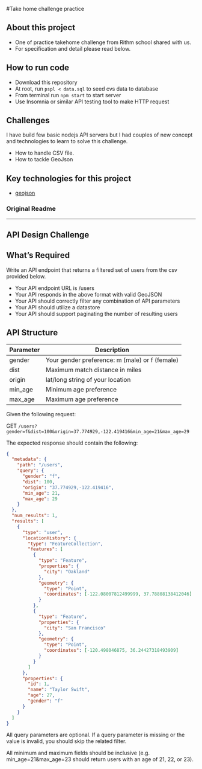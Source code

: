 #Take home challenge practice

## About this project
* One of practice takehome challenge from Rithm school shared with us.
* For specification and detail please read below.

## How to run code
* Download this repository
* At root, run `pspl < data.sql` to seed cvs data to database
* From terminal run `npm start` to start server
* Use Insomnia or similar API testing tool to make HTTP request

## Challenges 
I have build few basic nodejs API servers but I had couples of new concept and technologies to learn
to solve this challenge.

* How to handle CSV file. 
* How to tackle GeoJson

## Key technologies for this project
* [geojson](https://www.npmjs.com/package/geojson)


### Original Readme
-----------------------------------------------------------------------------------------------------------------------

## API Design Challenge

## What’s Required

Write an API endpoint that returns a filtered set of users from the csv provided below.

* Your API endpoint URL is /users
* Your API responds in the above format with valid GeoJSON
* Your API should correctly filter any combination of API parameters
* Your API should utilize a datastore
* Your API should support paginating the number of resulting users

## API Structure

| Parameter | Description                                    |
| --------- | ---------------------------------------------- |
| gender    | Your gender preference: m (male) or f (female) |
| dist      | Maximum match distance in miles                |
| origin    | lat/long string of your location               |
| min_age   | Minimum age preference                         |
| max_age   | Maximum age preference                         |

Given the following request:

GET `/users?gender=f&dist=100&origin=37.774929,-122.419416&min_age=21&max_age=29`

The expected response should contain the following:

```json
{
  "metadata": {
    "path": "/users",
    "query": {
      "gender": "f",
      "dist": 100,
      "origin": "37.774929,-122.419416",
      "min_age": 21,
      "max_age": 29
    }
  },
  "num_results": 1,
  "results": [
    {
      "type": "user",
      "locationHistory": {
        "type": "FeatureCollection",
        "features": [
          {
            "type": "Feature",
            "properties": {
              "city": "Oakland"
            },
            "geometry": {
              "type": "Point",
              "coordinates": [-122.08007812499999, 37.78808138412046]
            }
          },
          {
            "type": "Feature",
            "properties": {
              "city": "San Francisco"
            },
            "geometry": {
              "type": "Point",
              "coordinates": [-120.498046875, 36.24427318493909]
            }
          }
        ]
      },
      "properties": {
        "id": 1,
        "name": "Taylor Swift",
        "age": 27,
        "gender": "f"
      }
    }
  ]
}
```

All query parameters are optional. If a query parameter is missing or the value is invalid, you should skip the related filter.

All minimum and maximum fields should be inclusive (e.g. min_age=21&max_age=23 should return users with an age of 21, 22, or 23).
